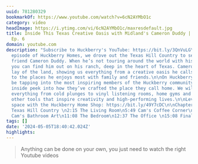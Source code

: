 ```yaml
---
uuid: 781280329
bookmarkOf: https://www.youtube.com/watch?v=6cN2AYMbO1c
category: video
headImage: https://i.ytimg.com/vi/6cN2AYMbO1c/maxresdefault.jpg
title: Inside This Texas Creative Oasis with Midland's Cameron Duddy | Huckberry Homes
  Ep. 6
domain: youtube.com
description: "Subscribe to Huckberry's YouTube: https://bit.ly/3QnVuLG\n\nOn this
  episode of Huckberry Homes, we drove out the Texas Hill Country to see our good
  friend Cameron Duddy. When he’s not touring around the world with his band Midland,
  you can find him out on his ranch, deep in the heart of Texas. Cameron gave us the
  lay of the land, showing us everything from a creative oasis he calls an office,
  to the places he enjoys most with family and friends.\n\nOn Huckberry Homes, we’ll
  be tapping into the most inspiring members of the Huckberry community to offer an
  inside peek into how they’ve crafted the place they call home. We will showcase
  everything from cold plunges to vinyl listening rooms, home gyms and offices, and
  other tools that inspire creativity and high-performing lives.\n\nLevel up your
  space with the Huckberry Home Shop: https://bit.ly/49Y7cDC\n\nChapters\n00:00 Intro\n00:28
  Texas Hill Country \n2:15 The Living Room\n5:49 Cam's Coffee Corner\n9:37 The Kitchen\n10:44
  Cam's Bathroom Art\n11:08 The Bedroom\n12:37 The Office \n15:08 Final Thoughts"
tags: []
date: '2024-05-05T18:40:42.024Z'
highlights:
---
```


> Anything can be done on your own, you just need to watch the right Youtube videos

